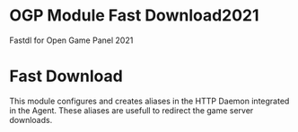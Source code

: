 # OGP Module Fast Download2021
Fastdl for Open Game Panel 2021
# Fast Download
This module configures and creates aliases in the HTTP Daemon integrated in the Agent.
These aliases are usefull to redirect the game server downloads.
